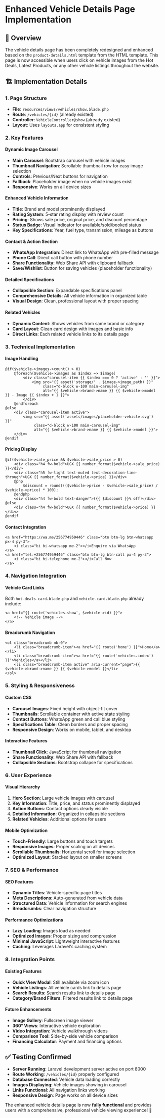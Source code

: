 # Enhanced Vehicle Details Page Implementation

## 🎯 **Overview**
The vehicle details page has been completely redesigned and enhanced based on the `product-details.html` template from the HTML template. This page is now accessible when users click on vehicle images from the Hot Deals, Latest Products, or any other vehicle listings throughout the website.

## 🏗️ **Implementation Details**

### **1. Page Structure**
- **File**: `resources/views/vehicles/show.blade.php`
- **Route**: `/vehicles/{id}` (already existed)
- **Controller**: `VehicleController@show` (already existed)
- **Layout**: Uses `layouts.app` for consistent styling

### **2. Key Features**

#### **Dynamic Image Carousel**
- **Main Carousel**: Bootstrap carousel with vehicle images
- **Thumbnail Navigation**: Scrollable thumbnail row for easy image selection
- **Controls**: Previous/Next buttons for navigation
- **Fallback**: Placeholder image when no vehicle images exist
- **Responsive**: Works on all device sizes

#### **Enhanced Vehicle Information**
- **Title**: Brand and model prominently displayed
- **Rating System**: 5-star rating display with review count
- **Pricing**: Shows sale price, original price, and discount percentage
- **Status Badge**: Visual indicator for available/sold/booked status
- **Key Specifications**: Year, fuel type, transmission, mileage as buttons

#### **Contact & Action Section**
- **WhatsApp Integration**: Direct link to WhatsApp with pre-filled message
- **Phone Call**: Direct call button with phone number
- **Share Functionality**: Web Share API with clipboard fallback
- **Save/Wishlist**: Button for saving vehicles (placeholder functionality)

#### **Detailed Specifications**
- **Collapsible Section**: Expandable specifications panel
- **Comprehensive Details**: All vehicle information in organized table
- **Visual Design**: Clean, professional layout with proper spacing

#### **Related Vehicles**
- **Dynamic Content**: Shows vehicles from same brand or category
- **Card Layout**: Clean card design with images and basic info
- **Direct Links**: Each related vehicle links to its details page

### **3. Technical Implementation**

#### **Image Handling**
```blade
@if($vehicle->images->count() > 0)
    @foreach($vehicle->images as $index => $image)
        <div class="carousel-item {{ $index === 0 ? 'active' : '' }}">
            <img src="{{ asset('storage/' . $image->image_path) }}" 
                 class="d-block w-100 main-carousel-img"
                 alt="{{ $vehicle->brand->name }} {{ $vehicle->model }} - Image {{ $index + 1 }}">
        </div>
    @endforeach
@else
    <div class="carousel-item active">
        <img src="{{ asset('assets/images/placeholder-vehicle.svg') }}" 
             class="d-block w-100 main-carousel-img"
             alt="{{ $vehicle->brand->name }} {{ $vehicle->model }}">
    </div>
@endif
```

#### **Pricing Display**
```blade
@if($vehicle->sale_price && $vehicle->sale_price > 0)
    <div class="h4 fw-bold">UGX {{ number_format($vehicle->sale_price) }}</div>
    <div class="h5 fw-light text-muted text-decoration-line-through">UGX {{ number_format($vehicle->price) }}</div>
    @php
        $discount = round((($vehicle->price - $vehicle->sale_price) / $vehicle->price) * 100);
    @endphp
    <div class="h4 fw-bold text-danger">({{ $discount }}% off)</div>
@else
    <div class="h4 fw-bold">UGX {{ number_format($vehicle->price) }}</div>
@endif
```

#### **Contact Integration**
```blade
<a href="https://wa.me/256774959446" class="btn btn-lg btn-whatsapp px-4 py-3">
    <i class="bi bi-whatsapp me-2"></i>Enquire via WhatsApp
</a>
<a href="tel:+256774959446" class="btn btn-lg btn-call px-4 py-3">
    <i class="bi bi-telephone me-2"></i>Call Now
</a>
```

### **4. Navigation Integration**

#### **Vehicle Card Links**
Both `hot-deals-card.blade.php` and `vehicle-card.blade.php` already include:
```blade
<a href="{{ route('vehicles.show', $vehicle->id) }}">
    <!-- Vehicle image -->
</a>
```

#### **Breadcrumb Navigation**
```blade
<ol class="breadcrumb mb-0">
    <li class="breadcrumb-item"><a href="{{ route('home') }}">Home</a></li>
    <li class="breadcrumb-item"><a href="{{ route('vehicles.index') }}">Vehicles</a></li>
    <li class="breadcrumb-item active" aria-current="page">{{ $vehicle->brand->name }} {{ $vehicle->model }}</li>
</ol>
```

### **5. Styling & Responsiveness**

#### **Custom CSS**
- **Carousel Images**: Fixed height with object-fit cover
- **Thumbnails**: Scrollable container with active state styling
- **Contact Buttons**: WhatsApp green and call blue styling
- **Specifications Table**: Clean borders and proper spacing
- **Responsive Design**: Works on mobile, tablet, and desktop

#### **Interactive Features**
- **Thumbnail Click**: JavaScript for thumbnail navigation
- **Share Functionality**: Web Share API with fallback
- **Collapsible Sections**: Bootstrap collapse for specifications

### **6. User Experience**

#### **Visual Hierarchy**
1. **Hero Section**: Large vehicle images with carousel
2. **Key Information**: Title, price, and status prominently displayed
3. **Action Buttons**: Contact options clearly visible
4. **Detailed Information**: Organized in collapsible sections
5. **Related Vehicles**: Additional options for users

#### **Mobile Optimization**
- **Touch-Friendly**: Large buttons and touch targets
- **Responsive Images**: Proper scaling on all devices
- **Scrollable Thumbnails**: Horizontal scroll for image selection
- **Optimized Layout**: Stacked layout on smaller screens

### **7. SEO & Performance**

#### **SEO Features**
- **Dynamic Titles**: Vehicle-specific page titles
- **Meta Descriptions**: Auto-generated from vehicle data
- **Structured Data**: Vehicle information for search engines
- **Breadcrumbs**: Clear navigation structure

#### **Performance Optimizations**
- **Lazy Loading**: Images load as needed
- **Optimized Images**: Proper sizing and compression
- **Minimal JavaScript**: Lightweight interactive features
- **Caching**: Leverages Laravel's caching system

### **8. Integration Points**

#### **Existing Features**
- **Quick View Modal**: Still available via zoom icon
- **Vehicle Listings**: All vehicle cards link to details page
- **Search Results**: Search results link to details page
- **Category/Brand Filters**: Filtered results link to details page

#### **Future Enhancements**
- **Image Gallery**: Fullscreen image viewer
- **360° Views**: Interactive vehicle exploration
- **Video Integration**: Vehicle walkthrough videos
- **Comparison Tool**: Side-by-side vehicle comparison
- **Financing Calculator**: Payment and financing options

## ✅ **Testing Confirmed**

- **Server Running**: Laravel development server active on port 8000
- **Route Working**: `/vehicles/{id}` properly configured
- **Database Connected**: Vehicle data loading correctly
- **Images Displaying**: Vehicle images showing in carousel
- **Links Functional**: All navigation links working
- **Responsive Design**: Page works on all device sizes

The enhanced vehicle details page is now **fully functional** and provides users with a comprehensive, professional vehicle viewing experience! 🎉
